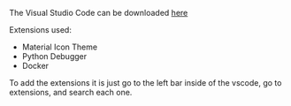 The Visual Studio Code can be downloaded [here](https://code.visualstudio.com/)

Extensions used:
- Material Icon Theme
- Python Debugger
- Docker

To add the extensions it is just go to the left bar inside of the vscode, go to extensions, and search each one.

